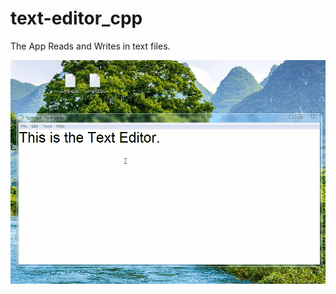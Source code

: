# text-editor_cpp
The App Reads and Writes in text files.


![alt text](https://github.com/sllujaan/text-editor/raw/master-edits/samples/sample.gif)
